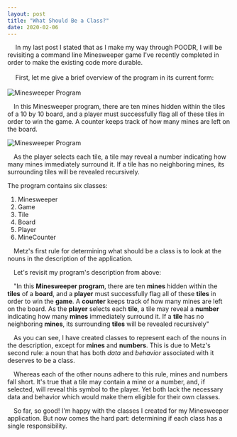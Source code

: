 ```yaml
---
layout: post
title: "What Should Be a Class?"
date: 2020-02-06
---
```


&emsp; In my last post I stated that as I make my way through POODR, I will be revisiting a command line Minesweeper game I've recently completed in order to make the existing code more durable.
<br>
<br>
&emsp; First, let me give a brief overview of the program in its current form:
<br>
<br>
<img class="center" src="https://user-images.githubusercontent.com/34899774/74170631-38339300-4bfb-11ea-9c76-4bffc12f9511.png" alt="Minesweeper Program">
<p>&emsp;In this Minesweeper program, there are ten mines hidden within the tiles of a 10 by 10 board, and a player must successfully flag all of these tiles in order to win the game. A counter keeps track of how many mines are left on the board.</p>
<img class="center" src="https://user-images.githubusercontent.com/34899774/74046053-d1fd0500-499b-11ea-862e-1ec53968fdf6.png" alt="Minesweeper Program">
<p>&emsp;As the player selects each tile, a tile may reveal a number indicating how many mines immediately surround it. If a tile has no neighboring mines, its surrounding tiles will be revealed recursively.</p>
<p>The program contains six classes:
<ol>
 <li>Minesweeper</li>
 <li>Game</li>
 <li>Tile</li>
 <li>Board</li>
 <li>Player</li>
 <li>MineCounter</li>
</ol>
<p>&emsp;Metz's first rule for determining what should be a class is to look at the nouns in the description of the application.</p>
<p>&emsp;Let's revisit my program's description from above:<p>
<p>&emsp;"In this <b>Minesweeper program</b>, there are ten <b>mines</b> hidden within the <b>tiles</b> of a <b>board</b>, and a <b>player</b> must successfully flag all of these <b>tiles</b> in order to win the <b>game</b>. A <b>counter</b> keeps track of how many mines are left on the board. As the <b>player</b> selects each <b>tile</b>, a tile may reveal a <b>number</b> indicating how many <b>mines</b> immediately surround it. If a <b>tile</b> has no neighboring <b>mines</b>, its surrounding <b>tiles</b> will be revealed recursively"</p>
<p>&emsp;As you can see, I have created classes to represent each of the nouns in the description, except for <b>mines</b> and <b>numbers</b>. This is due to Metz's second rule: a noun that has both <em>data</em> and <em>behavior</em> associated with it deserves to be a class.</p>
<p>&emsp;Whereas each of the other nouns adhere to this rule, mines and numbers fall short. It's true that a tile may contain a mine or a number, and, if selected, will reveal this symbol to the player. Yet both lack the necessary data and behavior which would make them eligible for their own classes.</p>
<p>&emsp;So far, so good! I'm happy with the classes I created for my Minesweeper application. But now comes the hard part: determining if each class has a single responsibility.</p>


 
